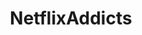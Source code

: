 ---
title: "NetflixAddicts"
desc: "To all fans of Netflix series and movies! Find opinions, advice and more on our site!"
link: "https://github.com/onRuntime?q=netflixaddicts"
thumbnail_link: "https://picsum.photos/seed/picsum/1920/1080"
tags: ["Open Source"]
---